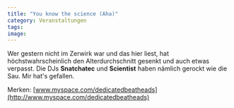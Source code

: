 ```yaml
---
title: "You know the science (Aha)"
category: Veranstaltungen
tags: 
image: 
---
```


Wer gestern nicht im Zerwirk war und das hier liest, hat höchstwahrscheinlich den Alterdurchschnitt gesenkt und auch etwas verpasst. Die DJs **Snatchatec** und **Scientist** haben nämlich gerockt wie die Sau. Mir hat's gefallen.  

  

Merken: [www.myspace.com/dedicatedbeatheads](http://www.myspace.com/dedicatedbeatheads)